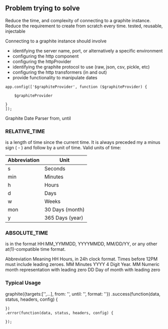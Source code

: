 

## Problem trying to solve

Reduce the time, and complexity of connecting to a graphite instance.  Reduce the requirement to create from scratch every time.
tested, reusable, injectable

Connecting to a graphite instance should involve

 - identifying the server name, port, or alternatively a specific environment
 - configuring the http component
 - configuring the httpProvider
 - identifying the graphite protocol to use (raw, json, csv, pickle, etc)
 - configuring the http transformers (in and out)
 - provide functionality to manipulate dates


```
app.config(['$graphiteProvider', function ($graphiteProvider) {

    $graphiteProvider

}
]);
```

Graphite Date Parser
from, until

### RELATIVE_TIME
is a length of time since the current time. It is always preceded my a minus sign ( - ) and follow by a unit of time. Valid units of time:

Abbreviation|Unit
------------|---------
s   |   Seconds
min |   Minutes
h   |   Hours
d   |   Days
w   |   Weeks
mon |   30 Days (month)
y   |   365 Days (year)

### ABSOLUTE_TIME
is in the format HH:MM_YYMMDD, YYYYMMDD, MM/DD/YY, or any other at(1)-compatible time format.

Abbreviation	Meaning
HH	            Hours, in 24h clock format. Times before 12PM must include leading zeroes.
MM	            Minutes
YYYY	        4 Digit Year.
MM	            Numeric month representation with leading zero
DD	            Day of month with leading zero


### Typical Usage

graphite({targets:['',...], from: '', until: '', format: ''})
    .success(function(data, status, headers, config) {

    })
    .error(function(data, status, headers, config) {

    });


